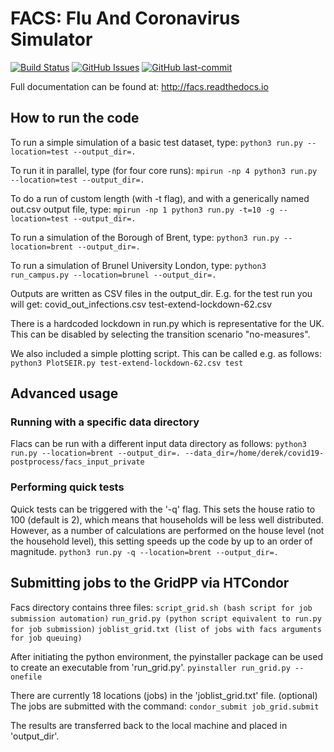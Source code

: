 # FACS: Flu And Coronavirus Simulator

[![Build Status](https://travis-ci.com/djgroen/facs.svg?branch=master)](https://travis-ci.com/djgroen/facs)
[![GitHub Issues](https://img.shields.io/github/issues/djgroen/facs.svg)](https://github.com/djgroen/facs/issues)
[![GitHub last-commit](https://img.shields.io/github/last-commit/djgroen/facs.svg)](https://github.com/djgroen/facs/commits/master)


Full documentation can be found at: http://facs.readthedocs.io

## How to run the code
To run a simple simulation of a basic test dataset, type:
`python3 run.py --location=test --output_dir=.`

To run it in parallel, type (for four core runs):
`mpirun -np 4 python3 run.py --location=test --output_dir=.`

To do a run of custom length (with -t flag), and with a generically named out.csv output file, type:
`mpirun -np 1 python3 run.py -t=10 -g --location=test --output_dir=.`

To run a simulation of the Borough of Brent, type:
`python3 run.py --location=brent --output_dir=.`

To run a simulation of Brunel University London, type:
`python3 run_campus.py --location=brunel --output_dir=.`

Outputs are written as CSV files in the output\_dir. E.g. for the test run you will get:
covid\_out\_infections.csv
test-extend-lockdown-62.csv

There is a hardcoded lockdown in run.py which is representative for the UK. This can be disabled by selecting the transition scenario "no-measures".

We also included a simple plotting script. This can be called e.g. as follows:
`python3 PlotSEIR.py test-extend-lockdown-62.csv test`

## Advanced usage

### Running with a specific data directory
Flacs can be run with a different input data directory as follows:
`python3 run.py --location=brent --output_dir=. --data_dir=/home/derek/covid19-postprocess/facs_input_private`

### Performing quick tests
Quick tests can be triggered with the '-q' flag. This sets the house ratio to 100 (default is 2), which means that households will be less well distributed.
However, as a number of calculations are performed on the house level (not the household level), this setting speeds up the code by up to an order of magnitude.
`python3 run.py -q --location=brent --output_dir=.`

## Submitting jobs to the GridPP via HTCondor
Facs directory contains three files: 
`script_grid.sh (bash script for job submission automation)`
`run_grid.py (python script equivalent to run.py for job submission)`
`joblist_grid.txt (list of jobs with facs arguments for job queuing)`

After initiating the python environment, the pyinstaller package can be used to create an executable from 'run_grid.py'. 
`pyinstaller run_grid.py --onefile`

There are currently 18 locations (jobs) in the 'joblist_grid.txt' file. (optional) 
The jobs are submitted with the command: 
`condor_submit job_grid.submit`

The results are transferred back to the local machine and placed in 'output_dir'.

